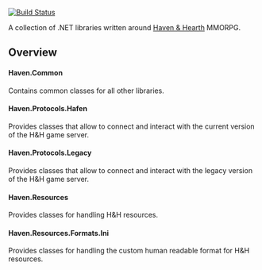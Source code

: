[![Build Status](https://travis-ci.org/k-t/haven-dotnet.svg?branch=master)](https://travis-ci.org/k-t/haven-dotnet)

A collection of .NET libraries written around [Haven & Hearth](http://www.havenandhearth.com/) MMORPG.

## Overview

#### Haven.Common

Contains common classes for all other libraries. 

#### Haven.Protocols.Hafen

Provides classes that allow to connect and interact with the current version of the H&H game server.

#### Haven.Protocols.Legacy

Provides classes that allow to connect and interact with the legacy version of the H&H game server.

#### Haven.Resources

Provides classes for handling H&H resources.

#### Haven.Resources.Formats.Ini

Provides classes for handling the custom human readable format for H&H resources.
